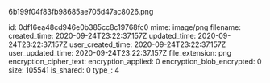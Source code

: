 6b199f04f83fb98685ae705d47ac8026.png

id: 0df16ea48cd946e0b385cc8c19768fc0
mime: image/png
filename: 
created_time: 2020-09-24T23:22:37.157Z
updated_time: 2020-09-24T23:22:37.157Z
user_created_time: 2020-09-24T23:22:37.157Z
user_updated_time: 2020-09-24T23:22:37.157Z
file_extension: png
encryption_cipher_text: 
encryption_applied: 0
encryption_blob_encrypted: 0
size: 105541
is_shared: 0
type_: 4